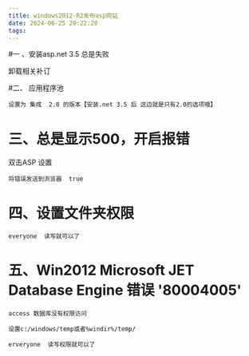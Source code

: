 ```yaml
---
title: windows2012-R2发布asp网站
date: 2024-06-25 20:22:20
tags:
---
```


#一 、安装asp.net 3.5 总是失败


卸载相关补订

#二、 应用程序池

    设置为 集成  2.0 的版本【安装.net 3.5 后 这边就是只有2.0的选项哦】

# 三、总是显示500，开启报错

双击ASP 设置

    将错误发送到浏览器  true
    
# 四、设置文件夹权限

    everyone  读写就可以了
    
# 五、Win2012  Microsoft JET Database Engine 错误 '80004005' 

    access 数据库没有权限访问
    
    设置c:/windows/temp或者%windir%/temp/
    
    erveryone  读写权限就可以了
